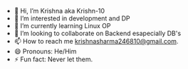 - 👋 Hi, I’m Krishna aka Krishn-10
- 👀 I’m interested in development and DP
- 🌱 I’m currently learning Linux OP
- 💞️ I’m looking to collaborate on Backend esapecially DB's
- 📫 How to reach me krishnasharma246810@gmail.com.
- 😄 Pronouns: He/Him
- ⚡ Fun fact: Never let them.

<!---
Krishn-10/Krishn-10 is a ✨ special ✨ repository because its `README.md` (this file) appears on your GitHub profile.
You can click the Preview link to take a look at your changes.
--->
